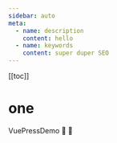 ```yaml
---
sidebar: auto
meta:
  - name: description
    content: hello
  - name: keywords
    content: super duper SEO
---
```

[[toc]]

# one
VuePressDemo :tada: :100: